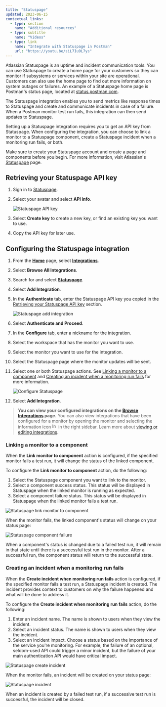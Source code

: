 ```yaml
---
title: "Statuspage"
updated: 2023-06-15
contextual_links:
  - type: section
    name: "Additional resources"
  - type: subtitle
    name: "Videos"
  - type: link
    name: "Integrate with Statuspage in Postman"
    url: "https://youtu.be/siL7Iu9L7ys"
---
```


Atlassian Statuspage is an uptime and incident communication tools. You can use Statuspage to create a home page for your customers so they can monitor if subsystems or services within your site are operational. Customers can also use the home page to find out more information on system outages or failures. An example of a Statuspage home page is Postman's status page, located at [status.postman.com](https://status.postman.com).

The Statuspage integration enables you to send metrics like response times to Statuspage and create and communicate incidents in case of a failure. When a Postman monitor test run fails, this integration can then send updates to Statuspage.

Setting up a Statuspage integration requires you to get an API key from Statuspage. When configuring the integration, you can choose to link a monitor to a Statuspage component, create a Statuspage incident when a monitoring run fails, or both.

Make sure to create your Statuspage account and create a page and components before you begin. For more information, visit Atlassian's [Statuspage](https://www.atlassian.com/software/statuspage) page.

## Retrieving your Statuspage API key

1. Sign in to [Statuspage](https://manage.statuspage.io/login).
1. Select your avatar and select **API info**.

    ![Statuspage API key](https://assets.postman.com/postman-docs/statuspage-api-key.jpg)

1. Select **Create key** to create a new key, or find an existing key you want to use.
1. Copy the API key for later use.

## Configuring the Statuspage integration

1. From the **[Home](https://go.postman.co/home)** page, select **[Integrations](https://go.postman.co/integrations)**.
1. Select **Browse All Integrations**.
1. Search for and select **[Statuspage](https://go.postman.co/integrations/service/statuspage)**.
1. Select **Add Integration**.
1. In the **Authenticate** tab, enter the Statuspage API key you copied in the [Retrieving your Statuspage API key](#retrieving-your-statuspage-api-key) section.

    ![Statuspage add integration](https://assets.postman.com/postman-docs/v10/add-integration-statuspage-v10-15.jpg)

1. Select **Authenticate and Proceed**.
1. In the **Configure** tab, enter a nickname for the integration.
1. Select the workspace that has the monitor you want to use.
1. Select the monitor you want to use for the integration.
1. Select the Statuspage page where the monitor updates will be sent.
1. Select one or both Statuspage actions. See [Linking a monitor to a component](#linking-a-monitor-to-a-component) and [Creating an incident when a monitoring run fails](#creating-an-incident-when-a-monitoring-run-fails) for more information.

    ![Configure Statuspage](https://assets.postman.com/postman-docs/v10/configure-statuspage-v10-15.jpg)

1. Select **Add Integration**.

> **You can view your configured integrations on the [Browse Integrations](https://go.postman.co/integrations/browse) page.** You can also view integrations that have been configured for a monitor by opening the monitor and selecting the information icon <img alt="Information icon" src="https://assets.postman.com/postman-docs/icon-information-v9-5.jpg#icon" width="16px"> in the right sidebar. Learn more about [viewing or editing integrations](/docs/integrations/intro-integrations/#viewing-or-editing-integrations).

### Linking a monitor to a component

When the **Link monitor to component** action is configured, if the specified monitor fails a test run, it will change the status of the linked component.

To configure the **Link monitor to component** action, do the following:

1. Select the Statuspage component you want to link to the monitor.
1. Select a component success status. This status will be displayed in Statuspage when the linked monitor is running as expected.
1. Select a component failure status. This status will be displayed in Statuspage when the linked monitor fails a test run.

  ![Statuspage link monitor to component](https://assets.postman.com/postman-docs/v10/statuspage-monitor-to-component-v10-15.jpg)

When the monitor fails, the linked component's status will change on your status page:

![Statuspage component failure](https://assets.postman.com/postman-docs/statuspage-component-fail.jpg)

When a component's status is changed due to a failed test run, it will remain in that state until there is a successful test run in the monitor. After a successful run, the component status will return to the successful state.

### Creating an incident when a monitoring run fails

When the **Create incident when monitoring run fails** action is configured, if the specified monitor fails a test run, a Statuspage incident is created. The incident provides context to customers on why the failure happened and what will be done to address it.

To configure the **Create incident when monitoring run fails** action, do the following:

1. Enter an incident name. The name is shown to users when they view the incident.
1. Select an incident status. The name is shown to users when they view the incident.
1. Select an incident impact. Choose a status based on the importance of the service you're monitoring. For example, the failure of an optional, seldom-used API could trigger a minor incident, but the failure of your main authentication API would have critical impact.

  ![Statuspage create incident](https://assets.postman.com/postman-docs/v10/statuspage-create-incident-v10-15.jpg)

When the monitor fails, an incident will be created on your status page:

![Statuspage incident](https://assets.postman.com/postman-docs/statuspage-incident.jpg)

When an incident is created by a failed test run, if a successive test run is successful, the incident will be closed.
